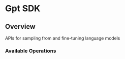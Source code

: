 # Gpt SDK

## Overview

APIs for sampling from and fine-tuning language models

### Available Operations

